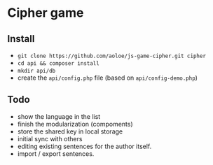 # Cipher game

## Install

- `git clone https://github.com/aoloe/js-game-cipher.git cipher`
- `cd api && composer install`
- `mkdir api/db`
- create the `api/config.php` file (based on `api/config-demo.php`)

## Todo

- show the language in the list
- finish the modularization (compoments)
- store the shared key in local storage
- initial sync with others
- editing existing sentences for the author itself.
- import / export sentences.
